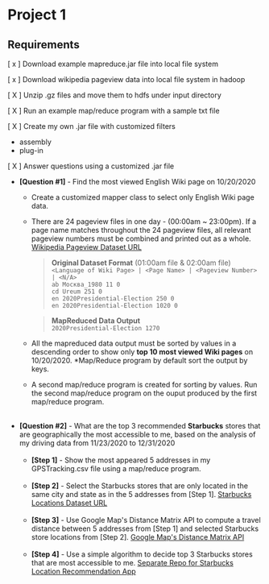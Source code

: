 # Project 1

## Requirements
[ x ] Download example mapreduce.jar file into local file system

[ x ] Download wikipedia pageview data into local file system in hadoop

[ X ] Unzip .gz files and move them to hdfs under input directory

[ X ] Run an example map/reduce program with a sample txt file

[ X ] Create my own .jar file with customized filters
- assembly
- plug-in

[ X ] Answer questions using a customized .jar file
- **[Question #1]** - Find the most viewed English Wiki page on 10/20/2020    
   - Create a customized mapper class to select only English Wiki page data.
   - There are 24 pageview files in one day - (00:00am ~ 23:00pm). If a page name matches throughout the 24 pageview files, all relevant pageview numbers must be combined and printed out as a whole. [Wikipedia Pageview Dataset URL](https://dumps.wikimedia.org/other/pageviews/2020/2020-10/)
        >**Original Dataset Format** (01:00am file & 02:00am file)<br />
        >`<Language of Wiki Page> | <Page Name> | <Pageview Number> | <N/A>`<br />
        >`ab Москва_1980 11 0`<br />
        >`cd Ureum 251 0`<br />
        >`en 2020Presidential-Election 250 0`<br />
        >`en 2020Presidential-Election 1020 0`<br />

        >**MapReduced Data Output**<br />
        >`2020Presidential-Election 1270`<br />
    - All the mapreduced data output must be sorted by values in a descending order to show only **top 10 most viewed Wiki pages** on 10/20/2020. *Map/Reduce program by default sort the output by keys. 
    - A second map/reduce program is created for sorting by values. Run the second map/reduce program on the ouput produced by the first map/reduce program. <br /><br />
- **[Question #2]** - What are the top 3 recommended **Starbucks** stores that are geographically the most accessible to me, based on the analysis of my driving data from 11/23/2020 to 12/31/2020 <br /> <br />
    - **[Step 1]** - Show the most appeared 5 addresses in my GPSTracking.csv file using a map/reduce program. <br /> <br />
    - **[Step 2]** - Select the Starbucks stores that are only located in the same city and state as in the 5 addresses from [Step 1].
    [Starbucks Locations Dataset URL](https://github.com/chrismeller/StarbucksLocations) <br /> <br />
    - **[Step 3]** - Use Google Map's Distance Matrix API to compute a travel distance between 5 addresses from [Step 1] and selected Starbucks store locations from [Step 2]. [Google Map's Distance Matrix API](https://developers.google.com/maps/documentation/distance-matrix/start) <br /> <br />
    - **[Step 4]** - Use a simple algorithm to decide top 3 Starbucks stores that are most accessible to me. [Separate Repo for Starbucks Location Recommendation App](https://github.com/spark131008/Project1-StarbucksLocationRecommendation) <br /> <br />
